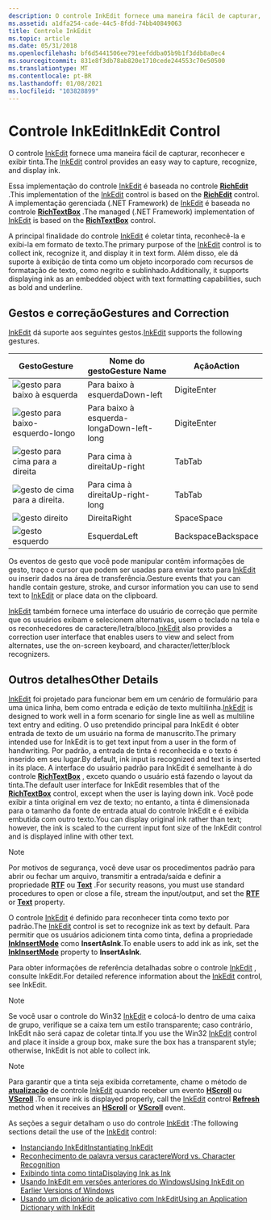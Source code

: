 ```yaml
---
description: O controle InkEdit fornece uma maneira fácil de capturar, reconhecer e exibir tinta.
ms.assetid: a1dfa254-cade-44c5-8fdd-74bb40849063
title: Controle InkEdit
ms.topic: article
ms.date: 05/31/2018
ms.openlocfilehash: bf6d5441506ee791eefddba05b9b1f3ddb8a8ec4
ms.sourcegitcommit: 831e8f3db78ab820e1710cede244553c70e50500
ms.translationtype: MT
ms.contentlocale: pt-BR
ms.lasthandoff: 01/08/2021
ms.locfileid: "103828899"
---
```

# <a name="inkedit-control"></a><span data-ttu-id="b01e9-103">Controle InkEdit</span><span class="sxs-lookup"><span data-stu-id="b01e9-103">InkEdit Control</span></span>

<span data-ttu-id="b01e9-104">O controle [InkEdit](inkedit-control-reference.md) fornece uma maneira fácil de capturar, reconhecer e exibir tinta.</span><span class="sxs-lookup"><span data-stu-id="b01e9-104">The [InkEdit](inkedit-control-reference.md) control provides an easy way to capture, recognize, and display ink.</span></span>

<span data-ttu-id="b01e9-105">Essa implementação do controle [InkEdit](inkedit-control-reference.md) é baseada no controle [**RichEdit**](/windows/desktop/api/richole/nn-richole-iricheditole) .</span><span class="sxs-lookup"><span data-stu-id="b01e9-105">This implementation of the [InkEdit](inkedit-control-reference.md) control is based on the [**RichEdit**](/windows/desktop/api/richole/nn-richole-iricheditole) control.</span></span> <span data-ttu-id="b01e9-106">A implementação gerenciada (.NET Framework) de [InkEdit](/previous-versions/ms835842(v=msdn.10)) é baseada no controle [**RichTextBox**](/previous-versions/windows/) .</span><span class="sxs-lookup"><span data-stu-id="b01e9-106">The managed (.NET Framework) implementation of [InkEdit](/previous-versions/ms835842(v=msdn.10)) is based on the [**RichTextBox**](/previous-versions/windows/) control.</span></span>

<span data-ttu-id="b01e9-107">A principal finalidade do controle [InkEdit](inkedit-control-reference.md) é coletar tinta, reconhecê-la e exibi-la em formato de texto.</span><span class="sxs-lookup"><span data-stu-id="b01e9-107">The primary purpose of the [InkEdit](inkedit-control-reference.md) control is to collect ink, recognize it, and display it in text form.</span></span> <span data-ttu-id="b01e9-108">Além disso, ele dá suporte à exibição de tinta como um objeto incorporado com recursos de formatação de texto, como negrito e sublinhado.</span><span class="sxs-lookup"><span data-stu-id="b01e9-108">Additionally, it supports displaying ink as an embedded object with text formatting capabilities, such as bold and underline.</span></span>

## <a name="gestures-and-correction"></a><span data-ttu-id="b01e9-109">Gestos e correção</span><span class="sxs-lookup"><span data-stu-id="b01e9-109">Gestures and Correction</span></span>

<span data-ttu-id="b01e9-110">[InkEdit](inkedit-control-reference.md) dá suporte aos seguintes gestos.</span><span class="sxs-lookup"><span data-stu-id="b01e9-110">[InkEdit](inkedit-control-reference.md) supports the following gestures.</span></span>



| <span data-ttu-id="b01e9-111">Gesto</span><span class="sxs-lookup"><span data-stu-id="b01e9-111">Gesture</span></span>                                                                    | <span data-ttu-id="b01e9-112">Nome do gesto</span><span class="sxs-lookup"><span data-stu-id="b01e9-112">Gesture Name</span></span>              | <span data-ttu-id="b01e9-113">Ação</span><span class="sxs-lookup"><span data-stu-id="b01e9-113">Action</span></span>               |
|----------------------------------------------------------------------------|---------------------------|----------------------|
| ![gesto para baixo à esquerda](images/d8b00c0a-f450-4f71-980f-3bca1b558e4c.gif)      | <span data-ttu-id="b01e9-115">Para baixo à esquerda</span><span class="sxs-lookup"><span data-stu-id="b01e9-115">Down-left</span></span><br/>      | <span data-ttu-id="b01e9-116">Digite</span><span class="sxs-lookup"><span data-stu-id="b01e9-116">Enter</span></span><br/>     |
| ![gesto para baixo-esquerdo-longo](images/b8cb23b5-b947-477d-922f-2ffb42756804.gif) | <span data-ttu-id="b01e9-118">Para baixo à esquerda-longa</span><span class="sxs-lookup"><span data-stu-id="b01e9-118">Down-left-long</span></span><br/> | <span data-ttu-id="b01e9-119">Digite</span><span class="sxs-lookup"><span data-stu-id="b01e9-119">Enter</span></span><br/>     |
| ![gesto para cima para a direita](images/02c34d24-c2d7-404f-b99a-742ba6de7f0c.gif)       | <span data-ttu-id="b01e9-121">Para cima à direita</span><span class="sxs-lookup"><span data-stu-id="b01e9-121">Up-right</span></span><br/>       | <span data-ttu-id="b01e9-122">Tab</span><span class="sxs-lookup"><span data-stu-id="b01e9-122">Tab</span></span><br/>       |
| ![gesto de cima para a direita.](images/5e3522d3-2920-4a86-86ae-f29b01d93993.gif) | <span data-ttu-id="b01e9-124">Para cima à direita</span><span class="sxs-lookup"><span data-stu-id="b01e9-124">Up-right-long</span></span><br/>  | <span data-ttu-id="b01e9-125">Tab</span><span class="sxs-lookup"><span data-stu-id="b01e9-125">Tab</span></span><br/>       |
| ![gesto direito](images/864cf4e1-2619-49cf-ac96-72994232e465.jpg)          | <span data-ttu-id="b01e9-127">Direita</span><span class="sxs-lookup"><span data-stu-id="b01e9-127">Right</span></span><br/>          | <span data-ttu-id="b01e9-128">Space</span><span class="sxs-lookup"><span data-stu-id="b01e9-128">Space</span></span><br/>     |
| ![gesto esquerdo](images/ce60cc20-1769-428d-80de-7f47c86021fb.jpg)           | <span data-ttu-id="b01e9-130">Esquerda</span><span class="sxs-lookup"><span data-stu-id="b01e9-130">Left</span></span><br/>           | <span data-ttu-id="b01e9-131">Backspace</span><span class="sxs-lookup"><span data-stu-id="b01e9-131">Backspace</span></span><br/> |



 

<span data-ttu-id="b01e9-132">Os eventos de gesto que você pode manipular contêm informações de gesto, traço e cursor que podem ser usadas para enviar texto para [InkEdit](inkedit-control-reference.md) ou inserir dados na área de transferência.</span><span class="sxs-lookup"><span data-stu-id="b01e9-132">Gesture events that you can handle contain gesture, stroke, and cursor information you can use to send text to [InkEdit](inkedit-control-reference.md) or place data on the clipboard.</span></span>

<span data-ttu-id="b01e9-133">[InkEdit](inkedit-control-reference.md) também fornece uma interface do usuário de correção que permite que os usuários exibam e selecionem alternativas, usem o teclado na tela e os reconhecedores de caractere/letra/bloco.</span><span class="sxs-lookup"><span data-stu-id="b01e9-133">[InkEdit](inkedit-control-reference.md) also provides a correction user interface that enables users to view and select from alternates, use the on-screen keyboard, and character/letter/block recognizers.</span></span>

## <a name="other-details"></a><span data-ttu-id="b01e9-134">Outros detalhes</span><span class="sxs-lookup"><span data-stu-id="b01e9-134">Other Details</span></span>

<span data-ttu-id="b01e9-135">[InkEdit](inkedit-control-reference.md) foi projetado para funcionar bem em um cenário de formulário para uma única linha, bem como entrada e edição de texto multilinha.</span><span class="sxs-lookup"><span data-stu-id="b01e9-135">[InkEdit](inkedit-control-reference.md) is designed to work well in a form scenario for single line as well as multiline text entry and editing.</span></span> <span data-ttu-id="b01e9-136">O uso pretendido principal para InkEdit é obter entrada de texto de um usuário na forma de manuscrito.</span><span class="sxs-lookup"><span data-stu-id="b01e9-136">The primary intended use for InkEdit is to get text input from a user in the form of handwriting.</span></span> <span data-ttu-id="b01e9-137">Por padrão, a entrada de tinta é reconhecida e o texto é inserido em seu lugar.</span><span class="sxs-lookup"><span data-stu-id="b01e9-137">By default, ink input is recognized and text is inserted in its place.</span></span> <span data-ttu-id="b01e9-138">A interface do usuário padrão para InkEdit é semelhante à do controle [**RichTextBox**](/previous-versions/windows/) , exceto quando o usuário está fazendo o layout da tinta.</span><span class="sxs-lookup"><span data-stu-id="b01e9-138">The default user interface for InkEdit resembles that of the [**RichTextBox**](/previous-versions/windows/) control, except when the user is laying down ink.</span></span> <span data-ttu-id="b01e9-139">Você pode exibir a tinta original em vez de texto; no entanto, a tinta é dimensionada para o tamanho da fonte de entrada atual do controle InkEdit e é exibida embutida com outro texto.</span><span class="sxs-lookup"><span data-stu-id="b01e9-139">You can display original ink rather than text; however, the ink is scaled to the current input font size of the InkEdit control and is displayed inline with other text.</span></span>

> [!Note]  
> <span data-ttu-id="b01e9-140">Por motivos de segurança, você deve usar os procedimentos padrão para abrir ou fechar um arquivo, transmitir a entrada/saída e definir a propriedade [**RTF**](/windows/desktop/api/inked/nf-inked-iinkedit-get_selrtf) ou [**Text**](/windows/desktop/api/inked/nf-inked-iinkedit-get_seltext) .</span><span class="sxs-lookup"><span data-stu-id="b01e9-140">For security reasons, you must use standard procedures to open or close a file, stream the input/output, and set the [**RTF**](/windows/desktop/api/inked/nf-inked-iinkedit-get_selrtf) or [**Text**](/windows/desktop/api/inked/nf-inked-iinkedit-get_seltext) property.</span></span>

 

<span data-ttu-id="b01e9-141">O controle [InkEdit](inkedit-control-reference.md) é definido para reconhecer tinta como texto por padrão.</span><span class="sxs-lookup"><span data-stu-id="b01e9-141">The [InkEdit](inkedit-control-reference.md) control is set to recognize ink as text by default.</span></span> <span data-ttu-id="b01e9-142">Para permitir que os usuários adicionem tinta como tinta, defina a propriedade [**InkInsertMode**](/windows/desktop/api/inked/nf-inked-iinkedit-get_inkinsertmode) como **InsertAsInk**.</span><span class="sxs-lookup"><span data-stu-id="b01e9-142">To enable users to add ink as ink, set the [**InkInsertMode**](/windows/desktop/api/inked/nf-inked-iinkedit-get_inkinsertmode) property to **InsertAsInk**.</span></span>

<span data-ttu-id="b01e9-143">Para obter informações de referência detalhadas sobre o controle [InkEdit](inkedit-control-reference.md) , consulte InkEdit.</span><span class="sxs-lookup"><span data-stu-id="b01e9-143">For detailed reference information about the [InkEdit](inkedit-control-reference.md) control, see InkEdit.</span></span>

> [!Note]  
> <span data-ttu-id="b01e9-144">Se você usar o controle do Win32 [InkEdit](inkedit-control-reference.md) e colocá-lo dentro de uma caixa de grupo, verifique se a caixa tem um estilo transparente; caso contrário, InkEdit não será capaz de coletar tinta.</span><span class="sxs-lookup"><span data-stu-id="b01e9-144">If you use the Win32 [InkEdit](inkedit-control-reference.md) control and place it inside a group box, make sure the box has a transparent style; otherwise, InkEdit is not able to collect ink.</span></span>

 

> [!Note]  
> <span data-ttu-id="b01e9-145">Para garantir que a tinta seja exibida corretamente, chame o método de [**atualização**](/windows/desktop/api/inked/nf-inked-iinkedit-refresh) de controle [InkEdit](inkedit-control-reference.md) quando receber um evento [**HScroll**](/dotnet/api/system.windows.forms.richtextbox.hscroll?view=netcore-3.1) ou [**VScroll**](/dotnet/api/system.windows.forms.richtextbox.vscroll?view=netcore-3.1) .</span><span class="sxs-lookup"><span data-stu-id="b01e9-145">To ensure ink is displayed properly, call the [InkEdit](inkedit-control-reference.md) control [**Refresh**](/windows/desktop/api/inked/nf-inked-iinkedit-refresh) method when it receives an [**HScroll**](/dotnet/api/system.windows.forms.richtextbox.hscroll?view=netcore-3.1) or [**VScroll**](/dotnet/api/system.windows.forms.richtextbox.vscroll?view=netcore-3.1) event.</span></span>

 

<span data-ttu-id="b01e9-146">As seções a seguir detalham o uso do controle [InkEdit](inkedit-control-reference.md) :</span><span class="sxs-lookup"><span data-stu-id="b01e9-146">The following sections detail the use of the [InkEdit](inkedit-control-reference.md) control:</span></span>

-   [<span data-ttu-id="b01e9-147">Instanciando InkEdit</span><span class="sxs-lookup"><span data-stu-id="b01e9-147">Instantiating InkEdit</span></span>](instantiating-inkedit.md)
-   [<span data-ttu-id="b01e9-148">Reconhecimento de palavra versus caractere</span><span class="sxs-lookup"><span data-stu-id="b01e9-148">Word vs. Character Recognition</span></span>](word-vs--character-recognition.md)
-   [<span data-ttu-id="b01e9-149">Exibindo tinta como tinta</span><span class="sxs-lookup"><span data-stu-id="b01e9-149">Displaying Ink as Ink</span></span>](displaying-ink-as-ink.md)
-   [<span data-ttu-id="b01e9-150">Usando InkEdit em versões anteriores do Windows</span><span class="sxs-lookup"><span data-stu-id="b01e9-150">Using InkEdit on Earlier Versions of Windows</span></span>](using-inkedit-on-earlier-versions-of-windows.md)
-   [<span data-ttu-id="b01e9-151">Usando um dicionário de aplicativo com InkEdit</span><span class="sxs-lookup"><span data-stu-id="b01e9-151">Using an Application Dictionary with InkEdit</span></span>](using-an-application-dictionary-with-inkedit.md)

 

